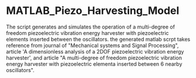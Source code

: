 # MATLAB_Piezo_Harvesting_Model
The script generates and simulates the operation of a multi-degree of freedom piezoelectric vibration energy harvester with piezoelectric elements inserted between the oscillators.
the generated matlab scrpt takes reference from journal of "Mechanical systems and Signal Processing", article 'A dimensionless analysis of a 2DOF piezoelectric vibration energy harvester', and article "A multi-degree of freedom piezoelectric vibration energy harvester with piezoelectric elementa inserted between 6 nearby oscillators".

